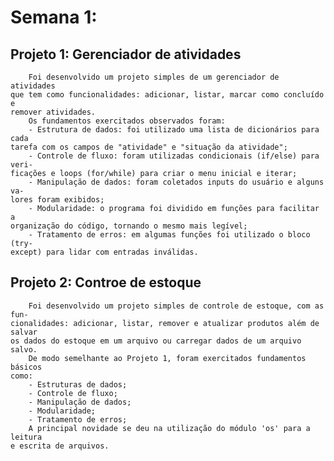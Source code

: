 # Semana 1:

## Projeto 1: Gerenciador de atividades
        Foi desenvolvido um projeto simples de um gerenciador de atividades
    que tem como funcionalidades: adicionar, listar, marcar como concluído e 
    remover atividades.
        Os fundamentos exercitados observados foram:
        - Estrutura de dados: foi utilizado uma lista de dicionários para cada
    tarefa com os campos de "atividade" e "situação da atividade";
        - Controle de fluxo: foram utilizadas condicionais (if/else) para veri-
    ficações e loops (for/while) para criar o menu inicial e iterar;
        - Manipulação de dados: foram coletados inputs do usuário e alguns va-
    lores foram exibidos;
        - Modularidade: o programa foi dividido em funções para facilitar a
    organização do código, tornando o mesmo mais legível;
        - Tratamento de erros: em algumas funções foi utilizado o bloco (try-
    except) para lidar com entradas inválidas.

## Projeto 2: Controe de estoque
        Foi desenvolvido um projeto simples de controle de estoque, com as fun-
    cionalidades: adicionar, listar, remover e atualizar produtos além de salvar
    os dados do estoque em um arquivo ou carregar dados de um arquivo salvo.
        De modo semelhante ao Projeto 1, foram exercitados fundamentos básicos
    como:
        - Estruturas de dados;
        - Controle de fluxo;
        - Manipulação de dados;
        - Modularidade;
        - Tratamento de erros;
        A principal novidade se deu na utilização do módulo 'os' para a leitura 
    e escrita de arquivos.
        